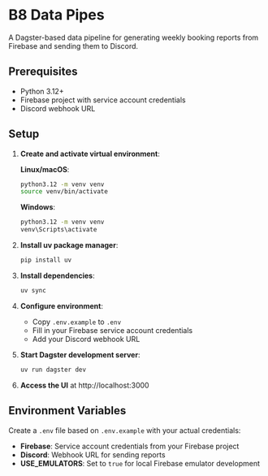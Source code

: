 # B8 Data Pipes

A Dagster-based data pipeline for generating weekly booking reports from Firebase and sending them to Discord.

## Prerequisites

- Python 3.12+
- Firebase project with service account credentials
- Discord webhook URL

## Setup

1. **Create and activate virtual environment**:

   **Linux/macOS**:
   ```bash
   python3.12 -m venv venv
   source venv/bin/activate
   ```

   **Windows**:
   ```cmd
   python3.12 -m venv venv
   venv\Scripts\activate
   ```

2. **Install uv package manager**:
   ```bash
   pip install uv
   ```

3. **Install dependencies**:
   ```bash
   uv sync
   ```

4. **Configure environment**:
   - Copy `.env.example` to `.env`
   - Fill in your Firebase service account credentials
   - Add your Discord webhook URL

5. **Start Dagster development server**:
   ```bash
   uv run dagster dev
   ```

6. **Access the UI** at http://localhost:3000

## Environment Variables

Create a `.env` file based on `.env.example` with your actual credentials:

- **Firebase**: Service account credentials from your Firebase project
- **Discord**: Webhook URL for sending reports
- **USE_EMULATORS**: Set to `true` for local Firebase emulator development
